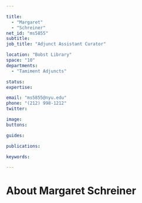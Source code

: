 ```yaml
---

title:
  - "Margaret"
  - "Schreiner"
net_id: "ms5855"
subtitle: 
job_title: "Adjunct Assistant Curator"

location: "Bobst Library"
space: "10"
departments:
  - "Tamiment Adjuncts"

status: 
expertise:

email: "ms5855@nyu.edu"
phone: "(212) 998-1212"
twitter: 

image: 
buttons:

guides:

publications:

keywords:

---
```


# About Margaret Schreiner


